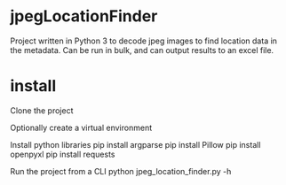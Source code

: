 # jpegLocationFinder
Project written in Python 3 to decode jpeg images to find location data in the metadata. Can be run in bulk, and can output results to an excel file.

# install
Clone the project

Optionally create a virtual environment

Install python libraries
pip install argparse
pip install Pillow
pip install openpyxl
pip install requests

Run the project from a CLI
python jpeg_location_finder.py -h

